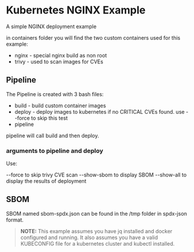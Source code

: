 # Kubernetes NGINX Example

A simple NGINX deployment example

in containers folder you will find the two custom containers used for this example:

* nginx - special nginx build as non root
* trivy - used to scan images for CVEs

## Pipeline

The Pipeline is created with 3 bash files:

* build - build custom container images
* deploy - deploy images to kubernetes if no CRITICAL CVEs found. use --force to skip this test
* pipeline

pipeline will call build and then deploy.

### arguments to pipeline and deploy
Use:

--force to skip trivy CVE scan
--show-sbom to display SBOM
--show-all to display the results of deployment

## SBOM

SBOM named sbom-spdx.json can be found in the /tmp folder in spdx-json format.

> **NOTE:**  This example assumes you have jq installed and docker configured and running. It also assumes you have a valid KUBECONFIG file for a kubernetes cluster and kubectl installed.

